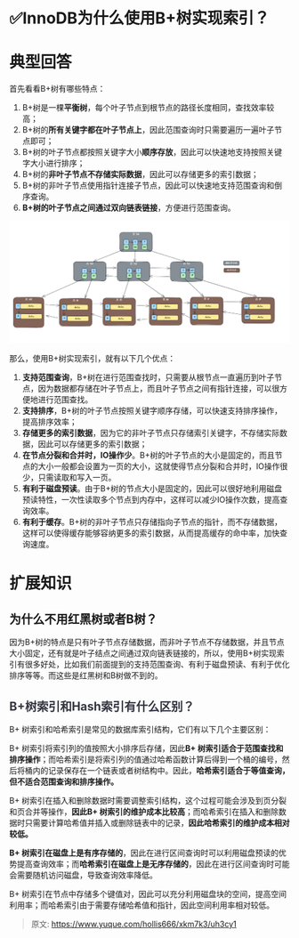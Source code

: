 # ✅InnoDB为什么使用B+树实现索引？

# 典型回答




首先看看B+树有哪些特点：



1. B+树是一棵**平衡树**，每个叶子节点到根节点的路径长度相同，查找效率较高；
2. B+树的**所有关键字都在叶子节点上**，因此范围查询时只需要遍历一遍叶子节点即可；
3. B+树的叶子节点都按照关键字大小**顺序存放**，因此可以快速地支持按照关键字大小进行排序；
4. B+树的**非叶子节点不存储实际数据**，因此可以存储更多的索引数据；
5. B+树的非叶子节点使用指针连接子节点，因此可以快速地支持范围查询和倒序查询。
6. **B+树的叶子节点之间通过双向链表链接**，方便进行范围查询。





![1698478818412-6f6f8b64-5aef-4975-b5fa-a85211492288.png](./img/5GNBYlAEd8HB3SEl/1698478818412-6f6f8b64-5aef-4975-b5fa-a85211492288-241500.png)





那么，使用B+树实现索引，就有以下几个优点：



1. **支持范围查询**，B+树在进行范围查找时，只需要从根节点一直遍历到叶子节点，因为数据都存储在叶子节点上，而且叶子节点之间有指针连接，可以很方便地进行范围查找。
2. **支持排序**，B+树的叶子节点按照关键字顺序存储，可以快速支持排序操作，提高排序效率；
3. **存储更多的索引数据**，因为它的非叶子节点只存储索引关键字，不存储实际数据，因此可以存储更多的索引数据；
4. **在节点分裂和合并时，IO操作少**。B+树的叶子节点的大小是固定的，而且节点的大小一般都会设置为一页的大小，这就使得节点分裂和合并时，IO操作很少，只需读取和写入一页。
5. **有利于磁盘预读**。由于B+树的节点大小是固定的，因此可以很好地利用磁盘预读特性，一次性读取多个节点到内存中，这样可以减少IO操作次数，提高查询效率。
6. **有利于缓存**。B+树的非叶子节点只存储指向子节点的指针，而不存储数据，这样可以使得缓存能够容纳更多的索引数据，从而提高缓存的命中率，加快查询速度。



# 扩展知识


## 为什么不用红黑树或者B树？


因为B+树的特点是只有叶子节点存储数据，而非叶子节点不存储数据，并且节点大小固定，还有就是叶子结点之间通过双向链表链接的，所以，使用B+树实现索引有很多好处，比如我们前面提到的支持范围查询、有利于磁盘预读、有利于优化排序等等。而这些是红黑树和B树做不到的。



## <font style="color:rgb(52, 53, 65);">B+树索引和Hash索引有什么区别？</font>


B+ 树索引和哈希索引是常见的数据库索引结构，它们有以下几个主要区别：



B+ 树索引将索引列的值按照大小排序后存储，因此**B+ 树索引适合于范围查找和排序操作**；而哈希索引是将索引列的值通过哈希函数计算后得到一个桶的编号，然后将桶内的记录保存在一个链表或者树结构中。因此，**哈希索引适合于等值查询，但不适合范围查询和排序操作。**



B+ 树索引在插入和删除数据时需要调整索引结构，这个过程可能会涉及到页分裂和页合并等操作，**因此B+ 树索引的维护成本比较高**；而哈希索引在插入和删除数据时只需要计算哈希值并插入或删除链表中的记录，**因此哈希索引的维护成本相对较低。**



**B+ 树索引在磁盘上是有序存储的**，因此在进行区间查询时可以利用磁盘预读的优势提高查询效率；而**哈希索引在磁盘上是无序存储的**，因此在进行区间查询时可能会需要随机访问磁盘，导致查询效率降低。



B+ 树索引在节点中存储多个键值对，因此可以充分利用磁盘块的空间，提高空间利用率；而哈希索引由于需要存储哈希值和指针，因此空间利用率相对较低。



> 原文: <https://www.yuque.com/hollis666/xkm7k3/uh3cy1>